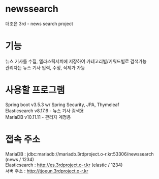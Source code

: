 # newssearch
더조은 3rd - news search project

# 기능
뉴스 기사를 수집, 엘라스틱서치에 저장하여 카테고리별/키워드별로 검색가능  
관리자는 뉴스 기사 입력, 수정, 삭제가 가능  
  
# 사용할 프로그램
Spring boot v3.5.3 w/ Spring Security, JPA, Thymeleaf  
Elasticsearch v8.17.6 - 뉴스 기사 검색용  
MariaDB v10.11.11 - 관리자 계정용  

# 접속 주소
MariaDB : jdbc:mariadb://mariadb.3rdproject.o-r.kr:53306/newssearch (news / 1234)  
Elasticsearch : http://es.3rdproject.o-r.kr (elastic / 1234)  
서버 주소 : http://tjoeun.3rdproject.o-r.kr

